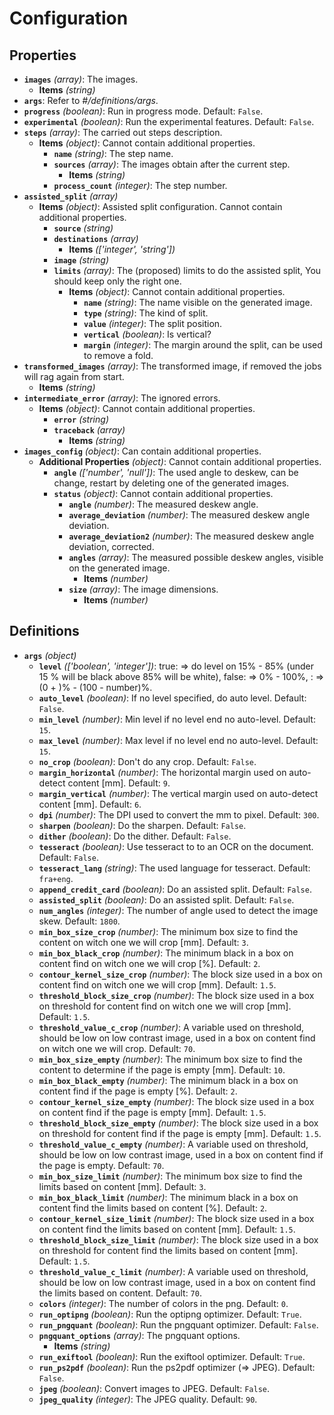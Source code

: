 # Configuration

## Properties

- **`images`** _(array)_: The images.
  - **Items** _(string)_
- **`args`**: Refer to _#/definitions/args_.
- **`progress`** _(boolean)_: Run in progress mode. Default: `False`.
- **`experimental`** _(boolean)_: Run the experimental features. Default: `False`.
- **`steps`** _(array)_: The carried out steps description.
  - **Items** _(object)_: Cannot contain additional properties.
    - **`name`** _(string)_: The step name.
    - **`sources`** _(array)_: The images obtain after the current step.
      - **Items** _(string)_
    - **`process_count`** _(integer)_: The step number.
- **`assisted_split`** _(array)_
  - **Items** _(object)_: Assisted split configuration. Cannot contain additional properties.
    - **`source`** _(string)_
    - **`destinations`** _(array)_
      - **Items** _(['integer', 'string'])_
    - **`image`** _(string)_
    - **`limits`** _(array)_: The (proposed) limits to do the assisted split, You should keep only the right one.
      - **Items** _(object)_: Cannot contain additional properties.
        - **`name`** _(string)_: The name visible on the generated image.
        - **`type`** _(string)_: The kind of split.
        - **`value`** _(integer)_: The split position.
        - **`vertical`** _(boolean)_: Is vertical?
        - **`margin`** _(integer)_: The margin around the split, can be used to remove a fold.
- **`transformed_images`** _(array)_: The transformed image, if removed the jobs will rag again from start.
  - **Items** _(string)_
- **`intermediate_error`** _(array)_: The ignored errors.
  - **Items** _(object)_: Cannot contain additional properties.
    - **`error`** _(string)_
    - **`traceback`** _(array)_
      - **Items** _(string)_
- **`images_config`** _(object)_: Can contain additional properties.
  - **Additional Properties** _(object)_: Cannot contain additional properties.
    - **`angle`** _(['number', 'null'])_: The used angle to deskew, can be change, restart by deleting one of the generated images.
    - **`status`** _(object)_: Cannot contain additional properties.
      - **`angle`** _(number)_: The measured deskew angle.
      - **`average_deviation`** _(number)_: The measured deskew angle deviation.
      - **`average_deviation2`** _(number)_: The measured deskew angle deviation, corrected.
      - **`angles`** _(array)_: The measured possible deskew angles, visible on the generated image.
        - **Items** _(number)_
      - **`size`** _(array)_: The image dimensions.
        - **Items** _(number)_

## Definitions

- **`args`** _(object)_
  - **`level`** _(['boolean', 'integer'])_: true: => do level on 15% - 85% (under 15 % will be black above 85% will be white), false: => 0% - 100%, <number>: => (0 + <number>)% - (100 - number)%.
  - **`auto_level`** _(boolean)_: If no level specified, do auto level. Default: `False`.
  - **`min_level`** _(number)_: Min level if no level end no auto-level. Default: `15`.
  - **`max_level`** _(number)_: Max level if no level end no auto-level. Default: `15`.
  - **`no_crop`** _(boolean)_: Don't do any crop. Default: `False`.
  - **`margin_horizontal`** _(number)_: The horizontal margin used on auto-detect content [mm]. Default: `9`.
  - **`margin_vertical`** _(number)_: The vertical margin used on auto-detect content [mm]. Default: `6`.
  - **`dpi`** _(number)_: The DPI used to convert the mm to pixel. Default: `300`.
  - **`sharpen`** _(boolean)_: Do the sharpen. Default: `False`.
  - **`dither`** _(boolean)_: Do the dither. Default: `False`.
  - **`tesseract`** _(boolean)_: Use tesseract to to an OCR on the document. Default: `False`.
  - **`tesseract_lang`** _(string)_: The used language for tesseract. Default: `fra+eng`.
  - **`append_credit_card`** _(boolean)_: Do an assisted split. Default: `False`.
  - **`assisted_split`** _(boolean)_: Do an assisted split. Default: `False`.
  - **`num_angles`** _(integer)_: The number of angle used to detect the image skew. Default: `1800`.
  - **`min_box_size_crop`** _(number)_: The minimum box size to find the content on witch one we will crop [mm]. Default: `3`.
  - **`min_box_black_crop`** _(number)_: The minimum black in a box on content find on witch one we will crop [%]. Default: `2`.
  - **`contour_kernel_size_crop`** _(number)_: The block size used in a box on content find on witch one we will crop [mm]. Default: `1.5`.
  - **`threshold_block_size_crop`** _(number)_: The block size used in a box on threshold for content find on witch one we will crop [mm]. Default: `1.5`.
  - **`threshold_value_c_crop`** _(number)_: A variable used on threshold, should be low on low contrast image, used in a box on content find on witch one we will crop. Default: `70`.
  - **`min_box_size_empty`** _(number)_: The minimum box size to find the content to determine if the page is empty [mm]. Default: `10`.
  - **`min_box_black_empty`** _(number)_: The minimum black in a box on content find if the page is empty [%]. Default: `2`.
  - **`contour_kernel_size_empty`** _(number)_: The block size used in a box on content find if the page is empty [mm]. Default: `1.5`.
  - **`threshold_block_size_empty`** _(number)_: The block size used in a box on threshold for content find if the page is empty [mm]. Default: `1.5`.
  - **`threshold_value_c_empty`** _(number)_: A variable used on threshold, should be low on low contrast image, used in a box on content find if the page is empty. Default: `70`.
  - **`min_box_size_limit`** _(number)_: The minimum box size to find the limits based on content [mm]. Default: `3`.
  - **`min_box_black_limit`** _(number)_: The minimum black in a box on content find the limits based on content [%]. Default: `2`.
  - **`contour_kernel_size_limit`** _(number)_: The block size used in a box on content find the limits based on content [mm]. Default: `1.5`.
  - **`threshold_block_size_limit`** _(number)_: The block size used in a box on threshold for content find the limits based on content [mm]. Default: `1.5`.
  - **`threshold_value_c_limit`** _(number)_: A variable used on threshold, should be low on low contrast image, used in a box on content find the limits based on content. Default: `70`.
  - **`colors`** _(integer)_: The number of colors in the png. Default: `0`.
  - **`run_optipng`** _(boolean)_: Run the optipng optimizer. Default: `True`.
  - **`run_pngquant`** _(boolean)_: Run the pngquant optimizer. Default: `False`.
  - **`pngquant_options`** _(array)_: The pngquant options.
    - **Items** _(string)_
  - **`run_exiftool`** _(boolean)_: Run the exiftool optimizer. Default: `True`.
  - **`run_ps2pdf`** _(boolean)_: Run the ps2pdf optimizer (=> JPEG). Default: `False`.
  - **`jpeg`** _(boolean)_: Convert images to JPEG. Default: `False`.
  - **`jpeg_quality`** _(integer)_: The JPEG quality. Default: `90`.
